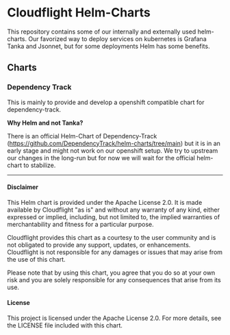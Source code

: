 # Cloudflight Helm-Charts

This repository contains some of our internally and externally used helm-charts. Our favorized way to deploy services on kubernetes is Grafana Tanka and Jsonnet, but for some deployments Helm has some benefits.

## Charts

### Dependency Track

This is mainly to provide and develop a openshift compatible chart for dependency-track.

**Why Helm and not Tanka?**

There is an official Helm-Chart of Dependency-Track (https://github.com/DependencyTrack/helm-charts/tree/main) but it is in an early stage and might not work on our openshift setup. We try to upstream our changes in the long-run but for now we will wait for the official helm-chart to stabilize.

---

#### Disclaimer

This Helm chart is provided under the Apache License 2.0. It is made available by Cloudflight "as is" and without any warranty of any kind, either expressed or implied, including, but not limited to, the implied warranties of merchantability and fitness for a particular purpose.

Cloudflight provides this chart as a courtesy to the user community and is not obligated to provide any support, updates, or enhancements. Cloudflight is not responsible for any damages or issues that may arise from the use of this chart.

Please note that by using this chart, you agree that you do so at your own risk and you are solely responsible for any consequences that arise from its use.

#### License

This project is licensed under the Apache License 2.0. For more details, see the LICENSE file included with this chart.

